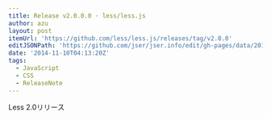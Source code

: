 ```yaml
---
title: Release v2.0.0.0 · less/less.js
author: azu
layout: post
itemUrl: 'https://github.com/less/less.js/releases/tag/v2.0.0'
editJSONPath: 'https://github.com/jser/jser.info/edit/gh-pages/data/2014/11/index.json'
date: '2014-11-10T04:13:20Z'
tags:
  - JavaScript
  - CSS
  - ReleaseNote
---
```

Less 2.0リリース

